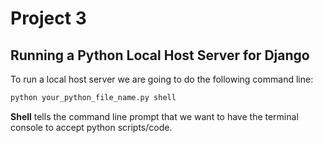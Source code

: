 # Project 3 


## Running a Python Local Host Server for Django
To run a local host server we are going to do the following command line:

```python
python your_python_file_name.py shell
```

**Shell** tells the command line prompt that we want to have the terminal console to accept python scripts/code.

# 